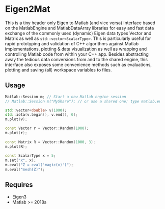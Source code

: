 # Eigen2Mat
This is a tiny header only Eigen to Matlab (and vice versa) interface based on the MatlabEngine and MatlabDataArray libraries for easy and fast data exchange of the commonly used (dynamic) Eigen data types Vector and Matrix as well as ```std::vector<ScalarType>```.
This is particularly useful for rapid prototyping and validation of C++ algorithms against Matlab implementations, plotting & data visualization as well as wrapping and controlling Matlab code from within your C++ app.
Besides abstracting away the tedious data conversions from and to the shared engine, this interface also exposes some convenience methods such as evaluations, plotting and saving (all) workspace variables to files.

## Usage
```cpp
Matlab::Session m; // Start a new Matlab engine session
// Matlab::Session m("MyShare"); // or use a shared one; type matlab.engine.shareEngine("MyShare") in Matlab

std::vector<double> v(1000);
std::iota(v.begin(), v.end(), 0);
m.plot(v);

const Vector r = Vector::Random(1000);
m.plot(r);
  
const Matrix R = Vector::Random(1000, 3);
m.plot(R);
  
const ScalarType x = 5;
m.set("x", x);
m.eval("Z = eval('magic(x)')");
m.eval("mesh(Z)");
```

## Requires
- Eigen3
- Matlab >= 2018a
